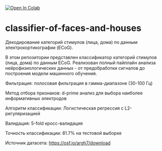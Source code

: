 [![Open In Colab](https://colab.research.google.com/assets/colab-badge.svg)](https://colab.research.google.com/github/annarakhim/classifier-of-faces-and-houses/blob/main/faces_and_houses_classifier.ipynb)
# classifier-of-faces-and-houses
Декодирование категорий стимулов (лица, дома) по данным электрокортикографии (ECoG).

В этом репозитории представлен классификатор категорий стимулов (лица, дома) по данным ECoG. Реализован полный пайплайн анализа нейрофизиологических данных - от предобработки сигналов до построения модели машинного обучения.

Фильтрация: полосовая фильтрация в гамма-диапазоне (30-100 Гц)

Метод отбора признаков: d-prime анализ для выбора наиболее информативных электродов

Алгоритм классификации: Логистическая регрессия с L2-регуляризацией

Валидация: 5-fold кросс-валидация

Точность классификации: 81.7% на тестовой выборке

Источник датасета: https://osf.io/argh7/download
